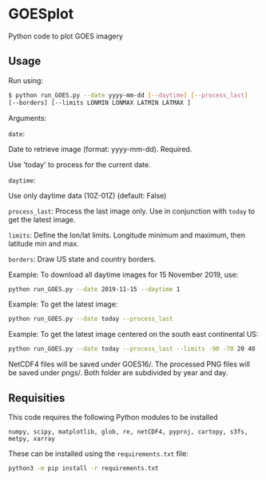# GOESplot
Python code to plot GOES imagery

## Usage
Run using:
````sh
$ python run_GOES.py --date yyyy-mm-dd [--daytime] [--process_last] 
[--borders] [--limits LONMIN LONMAX LATMIN LATMAX ]
````
Arguments:

 ````date````: 

 Date to retrieve image (format: yyyy-mm-dd). Required.

 Use 'today' to process for the current date.

 ````daytime````: 

 Use only daytime data (10Z-01Z) (default: False)

 ````process_last````:
 Process the last image only. Use in conjunction with `today` to get the latest image.

 ```` limits ````:
 Define the lon/lat limits. Longitude minimum and maximum, then latitude min and max.

 ```` borders ````:
 Draw US state and country borders. 

Example: To download all daytime images for 15 November 2019, use:
```` sh
python run_GOES.py --date 2019-11-15 --daytime 1
````

Example: To get the latest image:
```` sh
python run_GOES.py --date today --process_last
````

Example: To get the latest image centered on the south east continental US:
```` sh
python run_GOES.py --date today --process_last --limits -90 -70 20 40
````

 NetCDF4 files will be saved under GOES16/. The processed PNG files will be saved under pngs/. Both folder are subdivided by year and day. 

 ## Requisities
 This code requires the following Python modules to be installed

 ````
 numpy, scipy, matplotlib, glob, re, netCDF4, pyproj, cartopy, s3fs, metpy, xarray
 ````

These can be installed using the `requirements.txt` file:
````bash
python3 -m pip install -r requirements.txt
````
